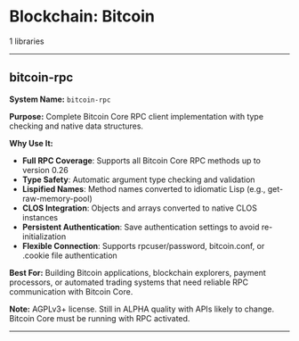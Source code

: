 # Blockchain: Bitcoin

1 libraries

---

## bitcoin-rpc

**System Name:** `bitcoin-rpc`

**Purpose:** Complete Bitcoin Core RPC client implementation with type checking and native data structures.

**Why Use It:**
- **Full RPC Coverage**: Supports all Bitcoin Core RPC methods up to version 0.26
- **Type Safety**: Automatic argument type checking and validation
- **Lispified Names**: Method names converted to idiomatic Lisp (e.g., get-raw-memory-pool)
- **CLOS Integration**: Objects and arrays converted to native CLOS instances
- **Persistent Authentication**: Save authentication settings to avoid re-initialization
- **Flexible Connection**: Supports rpcuser/password, bitcoin.conf, or .cookie file authentication

**Best For:** Building Bitcoin applications, blockchain explorers, payment processors, or automated trading systems that need reliable RPC communication with Bitcoin Core.

**Note:** AGPLv3+ license. Still in ALPHA quality with APIs likely to change. Bitcoin Core must be running with RPC activated.

---


